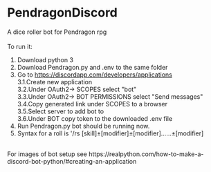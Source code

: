 # PendragonDiscord<br>
A dice roller bot for Pendragon rpg<br>
<br>
To run it:<br>
1. Download python 3<br>
2. Download Pendragon.py and .env to the same folder<br>
3. Go to https://discordapp.com/developers/applications<br>
3.1.Create new application<br>
3.2.Under OAuth2-> SCOPES select "bot"<br>
3.3.Under OAuth2-> BOT PERMISSIONS select "Send messages"<br>
3.4.Copy generated link under SCOPES to a browser<br>
3.5.Select server to add bot to<br>
3.6.Under BOT copy token to the downloaded .env file<br>
4. Run Pendragon.py bot should be running now.<br>
5. Syntax for a roll is '/rs [skill]±[modifier]±[modifier]......±[modifier]<br>
<br>
For images of bot setup see https://realpython.com/how-to-make-a-discord-bot-python/#creating-an-application<br>
